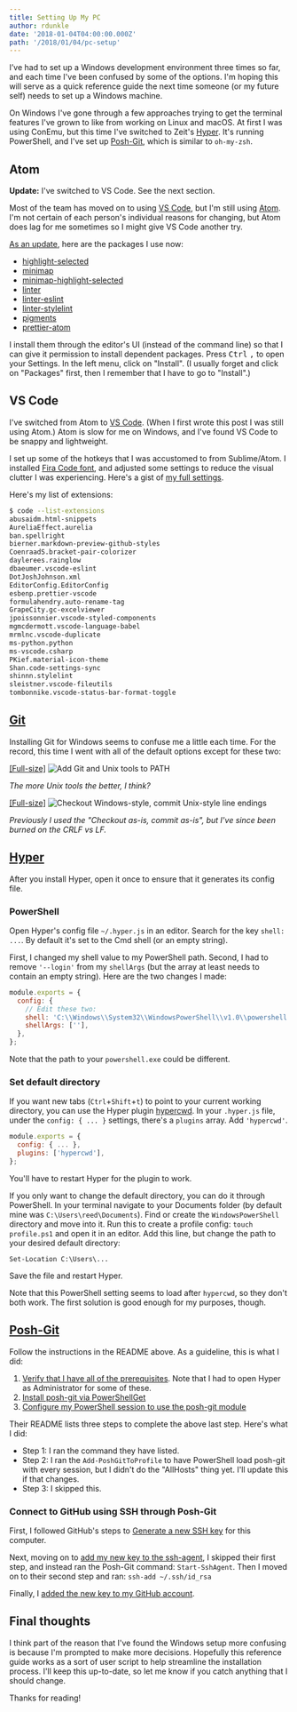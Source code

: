 ```yaml
---
title: Setting Up My PC
author: rdunkle
date: '2018-01-04T04:00:00.000Z'
path: '/2018/01/04/pc-setup'
---
```


I’ve had to set up a Windows development environment three times so far, and each time I've been confused by some of the options. I'm hoping this will serve as a quick reference guide the next time someone (or my future self) needs to set up a Windows machine.

On Windows I've gone through a few approaches trying to get the terminal features I've grown to like from working on Linux and macOS. At first I was using ConEmu, but this time I've switched to Zeit's [Hyper](https://hyper.is/). It's running PowerShell, and I've set up [Posh-Git](https://github.com/dahlbyk/posh-git/), which is similar to `oh-my-zsh`.

## Atom

**Update:** I've switched to VS Code. See the next section.

Most of the team has moved on to using [VS Code](https://code.visualstudio.com/download), but I'm still using [Atom](https://atom.io/). I'm not certain of each person's individual reasons for changing, but Atom does lag for me sometimes so I might give VS Code another try.

[As an update](http://base2.io/2017/02/08/mac-setup/), here are the packages I use now:

* [highlight-selected](https://atom.io/packages/highlight-selected)
* [minimap](https://atom.io/packages/minimap)
* [minimap-highlight-selected](https://atom.io/packages/minimap-highlight-selected)
* [linter](https://atom.io/packages/linter)
* [linter-eslint](https://atom.io/packages/linter-eslint)
* [linter-stylelint](https://atom.io/packages/linter-stylelint)
* [pigments](https://atom.io/packages/pigments)
* [prettier-atom](https://atom.io/packages/prettier-atom)

I install them through the editor's UI (instead of the command line) so that I can give it permission to install dependent packages. Press <kbd>Ctrl</kbd> <kbd>,</kbd> to open your Settings. In the left menu, click on "Install". (I usually forget and click on "Packages" first, then I remember that I have to go to "Install".)

## VS Code

I've switched from Atom to [VS Code](https://code.visualstudio.com/Download). (When I first wrote this post I was still using Atom.) Atom is slow for me on Windows, and I've found VS Code to be snappy and lightweight.

I set up some of the hotkeys that I was accustomed to from Sublime/Atom. I installed [Fira Code font](https://github.com/tonsky/FiraCode), and adjusted some settings to reduce the visual clutter I was experiencing. Here's a gist of [my full settings](https://gist.github.com/reeddunkle/fbac96684c415179f663327a3fa8815c).

Here's my list of extensions:

```bash
$ code --list-extensions
abusaidm.html-snippets
AureliaEffect.aurelia
ban.spellright
bierner.markdown-preview-github-styles
CoenraadS.bracket-pair-colorizer
daylerees.rainglow
dbaeumer.vscode-eslint
DotJoshJohnson.xml
EditorConfig.EditorConfig
esbenp.prettier-vscode
formulahendry.auto-rename-tag
GrapeCity.gc-excelviewer
jpoissonnier.vscode-styled-components
mgmcdermott.vscode-language-babel
mrmlnc.vscode-duplicate
ms-python.python
ms-vscode.csharp
PKief.material-icon-theme
Shan.code-settings-sync
shinnn.stylelint
sleistner.vscode-fileutils
tombonnike.vscode-status-bar-format-toggle
```

## [Git](https://git-scm.com/)

Installing Git for Windows seems to confuse me a little each time. For the record, this time I went with all of the default options except for these two:

[[Full-size]](https://i.imgur.com/2mLUcWy.png) ![Add Git and Unix tools to PATH](https://i.imgur.com/2mLUcWym.png)

_The more Unix tools the better, I think?_

[[Full-size]](https://i.imgur.com/ozvJA3n.png) ![Checkout Windows-style, commit Unix-style line endings](https://i.imgur.com/ozvJA3nm.png)

_Previously I used the "Checkout as-is, commit as-is", but I've since been burned on the CRLF vs LF._

## [Hyper](https://hyper.is/)

After you install Hyper, open it once to ensure that it generates its config file.

### PowerShell

Open Hyper's config file `~/.hyper.js` in an editor. Search for the key `shell: ...`. By default it's set to the Cmd shell (or an empty string).

First, I changed my shell value to my PowerShell path. Second, I had to remove `'--login'` from my `shellArgs` (but the array at least needs to contain an empty string). Here are the two changes I made:

```javascript
module.exports = {
  config: {
    // Edit these two:
    shell: 'C:\\Windows\\System32\\WindowsPowerShell\\v1.0\\powershell.exe',
    shellArgs: [''],
  },
};
```

Note that the path to your `powershell.exe` could be different.

### Set default directory

If you want new tabs (`Ctrl`+`Shift`+`t`) to point to your current working directory, you can use the Hyper plugin [hypercwd](https://github.com/hharnisc/hypercwd). In your `.hyper.js` file, under the `config: { ... }` settings, there's a `plugins` array. Add `'hypercwd'`.

```javascript
module.exports = {
  config: { ... },
  plugins: ['hypercwd'],
};
```

You'll have to restart Hyper for the plugin to work.

If you only want to change the default directory, you can do it through PowerShell. In your terminal navigate to your Documents folder (by default mine was `C:\Users\reed\Documents`). Find or create the `WindowsPowerShell` directory and move into it. Run this to create a profile config: `touch profile.ps1` and open it in an editor. Add this line, but change the path to your desired default directory:

```
Set-Location C:\Users\...
```

Save the file and restart Hyper.

Note that this PowerShell setting seems to load after `hypercwd`, so they don't both work. The first solution is good enough for my purposes, though.

## [Posh-Git](https://github.com/dahlbyk/posh-git#installation/)

Follow the instructions in the README above. As a guideline, this is what I did:

1.  [Verify that I have all of the prerequisites](https://github.com/dahlbyk/posh-git#prerequisites). Note that I had to open Hyper as Administrator for some of these.
1.  [Install posh-git via PowerShellGet](https://github.com/dahlbyk/posh-git#installing-posh-git-via-powershellget)
1.  [Configure my PowerShell session to use the posh-git module](https://github.com/dahlbyk/posh-git#using-posh-git)

Their README lists three steps to complete the above last step. Here's what I did:

* Step 1: I ran the command they have listed.
* Step 2: I ran the `Add-PoshGitToProfile` to have PowerShell load posh-git with every session, but I didn't do the "AllHosts" thing yet. I'll update this if that changes.
* Step 3: I skipped this.

### Connect to GitHub using SSH through Posh-Git

First, I followed GitHub's steps to [Generate a new SSH key](https://help.github.com/articles/generating-a-new-ssh-key-and-adding-it-to-the-ssh-agent/#generating-a-new-ssh-key) for this computer.

Next, moving on to [add my new key to the ssh-agent](https://help.github.com/articles/generating-a-new-ssh-key-and-adding-it-to-the-ssh-agent/#adding-your-ssh-key-to-the-ssh-agent), I skipped their first step, and instead ran the Posh-Git command: `Start-SshAgent`. Then I moved on to their second step and ran: `ssh-add ~/.ssh/id_rsa`

Finally, I [added the new key to my GitHub account](https://help.github.com/articles/adding-a-new-ssh-key-to-your-github-account/).

## Final thoughts

I think part of the reason that I've found the Windows setup more confusing is because I'm prompted to make more decisions. Hopefully this reference guide works as a sort of user script to help streamline the installation process. I'll keep this up-to-date, so let me know if you catch anything that I should change.

Thanks for reading!
